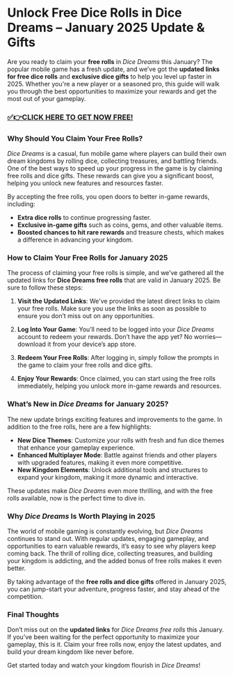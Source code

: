 # Unlock Free Dice Rolls in Dice Dreams – January 2025 Update & Gifts

Are you ready to claim your **free rolls** in *Dice Dreams* this January? The popular mobile game has a fresh update, and we’ve got the **updated links for free dice rolls** and **exclusive dice gifts** to help you level up faster in 2025. Whether you're a new player or a seasoned pro, this guide will walk you through the best opportunities to maximize your rewards and get the most out of your gameplay.

### [✅👉CLICK HERE TO GET NOW FREE!](https://justfree.xyz/dice/dreams/)

### Why Should You Claim Your Free Rolls?

*Dice Dreams* is a casual, fun mobile game where players can build their own dream kingdoms by rolling dice, collecting treasures, and battling friends. One of the best ways to speed up your progress in the game is by claiming free rolls and dice gifts. These rewards can give you a significant boost, helping you unlock new features and resources faster. 

By accepting the free rolls, you open doors to better in-game rewards, including:

- **Extra dice rolls** to continue progressing faster.
- **Exclusive in-game gifts** such as coins, gems, and other valuable items.
- **Boosted chances to hit rare rewards** and treasure chests, which makes a difference in advancing your kingdom.

### How to Claim Your Free Rolls for January 2025

The process of claiming your free rolls is simple, and we’ve gathered all the updated links for **Dice Dreams free rolls** that are valid in January 2025. Be sure to follow these steps:

1. **Visit the Updated Links**: We've provided the latest direct links to claim your free rolls. Make sure you use the links as soon as possible to ensure you don’t miss out on any opportunities.
   
2. **Log Into Your Game**: You’ll need to be logged into your *Dice Dreams* account to redeem your rewards. Don’t have the app yet? No worries—download it from your device’s app store.

3. **Redeem Your Free Rolls**: After logging in, simply follow the prompts in the game to claim your free rolls and dice gifts.

4. **Enjoy Your Rewards**: Once claimed, you can start using the free rolls immediately, helping you unlock more in-game rewards and resources.

### What’s New in *Dice Dreams* for January 2025?

The new update brings exciting features and improvements to the game. In addition to the free rolls, here are a few highlights:

- **New Dice Themes**: Customize your rolls with fresh and fun dice themes that enhance your gameplay experience.
- **Enhanced Multiplayer Mode**: Battle against friends and other players with upgraded features, making it even more competitive.
- **New Kingdom Elements**: Unlock additional tools and structures to expand your kingdom, making it more dynamic and interactive.

These updates make *Dice Dreams* even more thrilling, and with the free rolls available, now is the perfect time to dive in.

### Why *Dice Dreams* Is Worth Playing in 2025

The world of mobile gaming is constantly evolving, but *Dice Dreams* continues to stand out. With regular updates, engaging gameplay, and opportunities to earn valuable rewards, it’s easy to see why players keep coming back. The thrill of rolling dice, collecting treasures, and building your kingdom is addicting, and the added bonus of free rolls makes it even better.

By taking advantage of the **free rolls and dice gifts** offered in January 2025, you can jump-start your adventure, progress faster, and stay ahead of the competition.

### Final Thoughts

Don’t miss out on the **updated links** for *Dice Dreams free rolls* this January. If you’ve been waiting for the perfect opportunity to maximize your gameplay, this is it. Claim your free rolls now, enjoy the latest updates, and build your dream kingdom like never before.

Get started today and watch your kingdom flourish in *Dice Dreams*!
